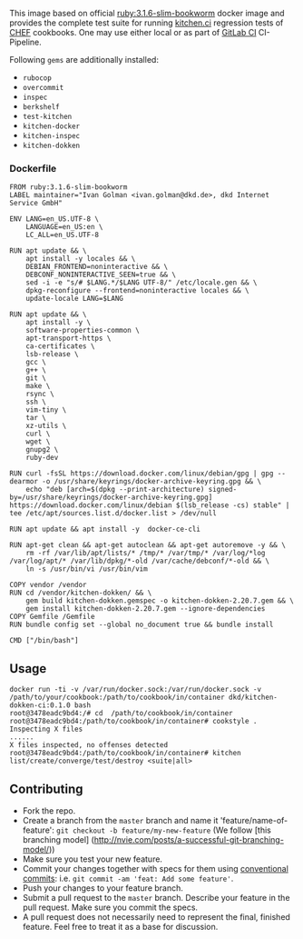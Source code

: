 This image based on official [ruby:3.1.6-slim-bookworm](https://hub.docker.com/layers/library/ruby/3.1.6-slim-bookworm/images/sha256-6bafc2a374cc0acd9f915429a456341dc4f9c4114c2e00127ac28ea0c3849b3c?context=explore) docker image and provides the complete test suite for running [kitchen.ci](https://kitchen.ci/) regression tests of [CHEF](https://www.chef.io/) cookbooks. One may use either local or as part of [GitLab CI](https://docs.gitlab.com/ee/ci/pipelines/) CI-Pipeline.

Following `gems` are additionally installed:

* `rubocop`
* `overcommit`
* `inspec`
* `berkshelf`
* `test-kitchen`
* `kitchen-docker`
* `kitchen-inspec`
* `kitchen-dokken`

### Dockerfile
```
FROM ruby:3.1.6-slim-bookworm
LABEL maintainer="Ivan Golman <ivan.golman@dkd.de>, dkd Internet Service GmbH"

ENV LANG=en_US.UTF-8 \
    LANGUAGE=en_US:en \
    LC_ALL=en_US.UTF-8

RUN apt update && \
    apt install -y locales && \
    DEBIAN_FRONTEND=noninteractive && \
    DEBCONF_NONINTERACTIVE_SEEN=true && \
    sed -i -e "s/# $LANG.*/$LANG UTF-8/" /etc/locale.gen && \
    dpkg-reconfigure --frontend=noninteractive locales && \
    update-locale LANG=$LANG

RUN apt update && \
    apt install -y \
    software-properties-common \
    apt-transport-https \
    ca-certificates \
    lsb-release \
    gcc \
    g++ \
    git \
    make \
    rsync \
    ssh \
    vim-tiny \
    tar \
    xz-utils \
    curl \
    wget \
    gnupg2 \
    ruby-dev

RUN curl -fsSL https://download.docker.com/linux/debian/gpg | gpg --dearmor -o /usr/share/keyrings/docker-archive-keyring.gpg && \
    echo "deb [arch=$(dpkg --print-architecture) signed-by=/usr/share/keyrings/docker-archive-keyring.gpg] https://download.docker.com/linux/debian $(lsb_release -cs) stable" | tee /etc/apt/sources.list.d/docker.list > /dev/null

RUN apt update && apt install -y  docker-ce-cli

RUN apt-get clean && apt-get autoclean && apt-get autoremove -y && \
    rm -rf /var/lib/apt/lists/* /tmp/* /var/tmp/* /var/log/*log /var/log/apt/* /var/lib/dpkg/*-old /var/cache/debconf/*-old && \
    ln -s /usr/bin/vi /usr/bin/vim

COPY vendor /vendor
RUN cd /vendor/kitchen-dokken/ && \
    gem build kitchen-dokken.gemspec -o kitchen-dokken-2.20.7.gem && \
    gem install kitchen-dokken-2.20.7.gem --ignore-dependencies
COPY Gemfile /Gemfile
RUN bundle config set --global no_document true && bundle install

CMD ["/bin/bash"]
```

## Usage
```
docker run -ti -v /var/run/docker.sock:/var/run/docker.sock -v /path/to/your/cookbook:/path/to/cookbook/in/container dkd/kitchen-dokken-ci:0.1.0 bash
root@3478eadc9bd4:/# cd  /path/to/cookbook/in/container
root@3478eadc9bd4:/path/to/cookbook/in/container# cookstyle .
Inspecting X files
......
X files inspected, no offenses detected
root@3478eadc9bd4:/path/to/cookbook/in/container# kitchen list/create/converge/test/destroy <suite|all>
```

## Contributing

* Fork the repo.
* Create a branch from the `master` branch and name it 'feature/name-of-feature': `git checkout -b feature/my-new-feature` (We follow [this branching model] (http://nvie.com/posts/a-successful-git-branching-model/))
* Make sure you test your new feature.
* Commit your changes together with specs for them using [conventional commits](https://www.conventionalcommits.org/en/v1.0.0/): i.e. `git commit -am 'feat: Add some feature'`.
* Push your changes to your feature branch.
* Submit a pull request to the `master` branch. Describe your feature in the pull request. Make sure you commit the specs.
* A pull request does not necessarily need to represent the final, finished feature. Feel free to treat it as a base for discussion.
